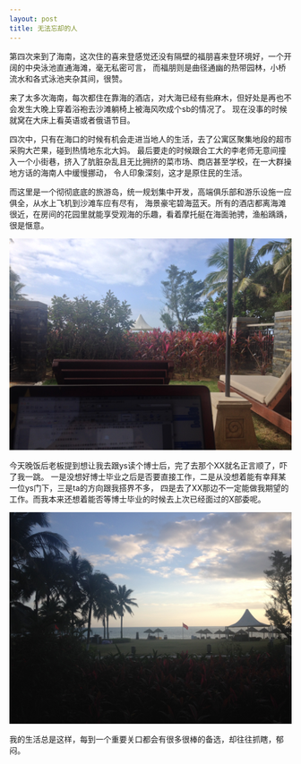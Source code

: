 ```yaml
---
layout: post
title: 无法忘却的人
---
```

  第四次来到了海南，这次住的喜来登感觉还没有隔壁的福朋喜来登环境好，一个开阔的中央泳池直通海滩，毫无私密可言，
  而福朋则是曲径通幽的热带园林，小桥流水和各式泳池夹杂其间，很赞。

  来了太多次海南，每次都住在靠海的酒店，对大海已经有些麻木，但好处是再也不会发生大晚上穿着浴袍去沙滩躺椅上被海风吹成个sb的情况了。
  现在没事的时候就窝在大床上看英语或者俄语节目。

  四次中，只有在海口的时候有机会走进当地人的生活，去了公寓区聚集地段的超市采购大芒果，碰到热情地东北大妈。
  最后要走的时候跟合工大的李老师无意间撞入一个小街巷，挤入了肮脏杂乱且无比拥挤的菜市场、商店甚至学校，在一大群操地方话的海南人中缓慢挪动，
  令人印象深刻，这才是原住民的生活。

  而这里是一个彻彻底底的旅游岛，统一规划集中开发，高端俱乐部和游乐设施一应俱全，从水上飞机到沙滩车应有尽有，
  海景豪宅碧海蓝天。所有的酒店都离海滩很近，在房间的花园里就能享受观海的乐趣，看着摩托艇在海面驰骋，渔船踽踽，很是惬意。

  ![Peninsula](images/scene/wn1.jpg)

  今天晚饭后老板提到想让我去跟ys读个博士后，完了去那个XX就名正言顺了，吓了我一跳。
  一是没想好博士毕业之后是否要直接工作，二是从没想着能有幸拜某一位ys门下，三是ta的方向跟我搭界不多，
  四是去了XX那边不一定能做我期望的工作。而我本来还想着能否等博士毕业的时候去上次已经面过的X部委呢。

  ![Peninsula](images/scene/wn2.jpg)

  我的生活总是这样，每到一个重要关口都会有很多很棒的备选，却往往抓瞎，郁闷。
